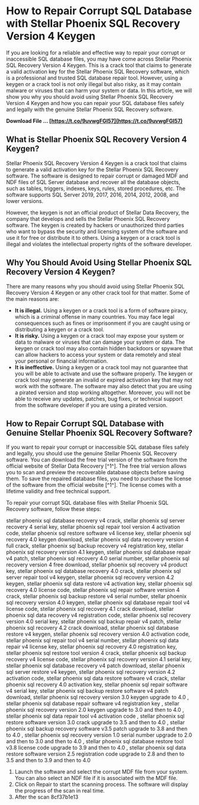 # How to Repair Corrupt SQL Database with Stellar Phoenix SQL Recovery Version 4 Keygen
 
If you are looking for a reliable and effective way to repair your corrupt or inaccessible SQL database files, you may have come across Stellar Phoenix SQL Recovery Version 4 Keygen. This is a crack tool that claims to generate a valid activation key for the Stellar Phoenix SQL Recovery software, which is a professional and trusted SQL database repair tool. However, using a keygen or a crack tool is not only illegal but also risky, as it may contain malware or viruses that can harm your system or data. In this article, we will show you why you should avoid using Stellar Phoenix SQL Recovery Version 4 Keygen and how you can repair your SQL database files safely and legally with the genuine Stellar Phoenix SQL Recovery software.
 
**Download File … [https://t.co/9uvwgFGI57](https://t.co/9uvwgFGI57)**


 
## What is Stellar Phoenix SQL Recovery Version 4 Keygen?
 
Stellar Phoenix SQL Recovery Version 4 Keygen is a crack tool that claims to generate a valid activation key for the Stellar Phoenix SQL Recovery software. The software is designed to repair corrupt or damaged MDF and NDF files of SQL Server database and recover all the database objects, such as tables, triggers, indexes, keys, rules, stored procedures, etc. The software supports SQL Server 2019, 2017, 2016, 2014, 2012, 2008, and lower versions.
 
However, the keygen is not an official product of Stellar Data Recovery, the company that develops and sells the Stellar Phoenix SQL Recovery software. The keygen is created by hackers or unauthorized third parties who want to bypass the security and licensing system of the software and use it for free or distribute it to others. Using a keygen or a crack tool is illegal and violates the intellectual property rights of the software developer.
 
## Why You Should Avoid Using Stellar Phoenix SQL Recovery Version 4 Keygen?
 
There are many reasons why you should avoid using Stellar Phoenix SQL Recovery Version 4 Keygen or any other crack tool for that matter. Some of the main reasons are:
 
- **It is illegal.** Using a keygen or a crack tool is a form of software piracy, which is a criminal offense in many countries. You may face legal consequences such as fines or imprisonment if you are caught using or distributing a keygen or a crack tool.
- **It is risky.** Using a keygen or a crack tool may expose your system or data to malware or viruses that can damage your system or data. The keygen or crack tool may also contain hidden backdoors or spyware that can allow hackers to access your system or data remotely and steal your personal or financial information.
- **It is ineffective.** Using a keygen or a crack tool may not guarantee that you will be able to activate and use the software properly. The keygen or crack tool may generate an invalid or expired activation key that may not work with the software. The software may also detect that you are using a pirated version and stop working altogether. Moreover, you will not be able to receive any updates, patches, bug fixes, or technical support from the software developer if you are using a pirated version.

## How to Repair Corrupt SQL Database with Genuine Stellar Phoenix SQL Recovery Software?
 
If you want to repair your corrupt or inaccessible SQL database files safely and legally, you should use the genuine Stellar Phoenix SQL Recovery software. You can download the free trial version of the software from the official website of Stellar Data Recovery [^1^]. The free trial version allows you to scan and preview the recoverable database objects before saving them. To save the repaired database files, you need to purchase the license of the software from the official website [^1^]. The license comes with a lifetime validity and free technical support.
 
To repair your corrupt SQL database files with Stellar Phoenix SQL Recovery software, follow these steps:
 
stellar phoenix sql database recovery v4 crack,  stellar phoenix sql server recovery 4 serial key,  stellar phoenix sql repair tool version 4 activation code,  stellar phoenix sql restore software v4 license key,  stellar phoenix sql recovery 4.0 keygen download,  stellar phoenix sql data recovery version 4 full crack,  stellar phoenix sql backup recovery v4 registration key,  stellar phoenix sql recovery version 4.1 keygen,  stellar phoenix sql database repair v4 patch,  stellar phoenix sql recovery 4.0 serial number,  stellar phoenix sql recovery version 4 free download,  stellar phoenix sql recovery v4 product key,  stellar phoenix sql database recovery 4.0 crack,  stellar phoenix sql server repair tool v4 keygen,  stellar phoenix sql recovery version 4.2 keygen,  stellar phoenix sql data restore v4 activation key,  stellar phoenix sql recovery 4.0 license code,  stellar phoenix sql repair software version 4 crack,  stellar phoenix sql backup restore v4 serial number,  stellar phoenix sql recovery version 4.0 keygen,  stellar phoenix sql database repair tool v4 license code,  stellar phoenix sql recovery 4.1 crack download,  stellar phoenix sql data recovery v4 registration code,  stellar phoenix sql recovery version 4.0 serial key,  stellar phoenix sql backup repair v4 patch,  stellar phoenix sql recovery 4.2 crack download,  stellar phoenix sql database restore v4 keygen,  stellar phoenix sql recovery version 4.0 activation code,  stellar phoenix sql repair tool v4 serial number,  stellar phoenix sql data repair v4 license key,  stellar phoenix sql recovery 4.0 registration key,  stellar phoenix sql restore tool version 4 crack,  stellar phoenix sql backup recovery v4 license code,  stellar phoenix sql recovery version 4.1 serial key,  stellar phoenix sql database recovery v4 patch download,  stellar phoenix sql server restore v4 keygen,  stellar phoenix sql recovery version 4.2 activation code,  stellar phoenix sql data restore software v4 crack,  stellar phoenix sql recovery 4.0 activation key,  stellar phoenix sql repair software v4 serial key,  stellar phoenix sql backup restore software v4 patch download,  stellar phoenix sql recovery version 3.0 keygen upgrade to 4.0 ,  stellar phoenix sql database repair software v4 registration key ,  stellar phoenix sql recovery version 2.0 keygen upgrade to 3.0 and then to 4.0 ,  stellar phoenix sql data repair tool v4 activation code ,  stellar phoenix sql restore software version 3.0 crack upgrade to 3.5 and then to 4.0 ,  stellar phoenix sql backup recovery software v3.5 patch upgrade to 3.8 and then to 4.0 ,  stellar phoenix sql recovery version 1.0 serial number upgrade to 2.0 and then to 3.0 and then to 4.0 ,  stellar phoenix sql database restore tool v3.8 license code upgrade to 3.9 and then to 4.0 ,  stellar phoenix sql data restore software version 2.5 registration code upgrade to 2.8 and then to 3.5 and then to 3.9 and then to 4.0

1. Launch the software and select the corrupt MDF file from your system. You can also select an NDF file if it is associated with the MDF file.
2. Click on Repair to start the scanning process. The software will display the progress of the scan in real time.
3. After the scan 8cf37b1e13


